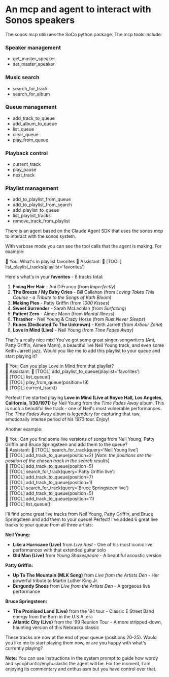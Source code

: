 # An mcp and agent to interact with Sonos speakers

The sonos mcp utilizaes the SoCo python package. The mcp tools include:  

### Speaker management
- get_master_speaker
- set_master_speaker
### Music search
- search_for_track
- search_for_album
### Queue management
- add_track_to_queue
- add_album_to_queue
- list_queue
- clear_queue
- play_from_queue
### Playback control
- current_track
- play_pause
- next_track
### Playlist management
- add_to_playlist_from_queue
- add_to_playlist_from_search
- add_playlist_to_queue
- list_playlist_tracks
- remove_track_from_playlist

There is an agent based on the Claude Agent SDK that uses the sonos mcp to interact with the sonos system.

With verbose mode you can see the tool calls that the agent is making.  For example:

🎵 You: What's in playlist favorites
🤖 Assistant: 🔧 [TOOL] list_playlist_tracks(playlist='favorites')

Here's what's in your **favorites** - 8 tracks total:

1. **Fixing Her Hair** - Ani DiFranco (from *Imperfectly*)
2. **The Breeze / My Baby Cries** - Bill Callahan (from *Loving Takes This Course - a Tribute to the Songs of Kath Bloom*)
3. **Making Pies** - Patty Griffin (from *1000 Kisses*)
4. **Sweet Surrender** - Sarah McLachlan (from *Surfacing*)
5. **Patient Zero** - Aimee Mann (from *Mental Illness*)
6. **Thrasher** - Neil Young & Crazy Horse (from *Rust Never Sleeps*)
7. **Runes (Dedicated To The Unknown)** - Keith Jarrett (from *Arbour Zena*)
8. **Love in Mind (Live)** - Neil Young (from *Time Fades Away*)

That's a really nice mix! You've got some great singer-songwriters (Ani, Patty Griffin, Aimee Mann), a beautiful live Neil Young track, and even some Keith Jarrett jazz. Would you like me to add this playlist to your queue and start playing it?

🎵 You: Can you play Love in Mind from that playlist?   
🤖 Assistant: 🔧 [TOOL] add_playlist_to_queue(playlist='favorites')   
🔧 [TOOL] list_queue()   
🔧 [TOOL] play_from_queue(position=19)   
🔧 [TOOL] current_track()   

Perfect! I've started playing **Love in Mind (Live at Royce Hall, Los Angeles, California, 1/30/1971)** by Neil Young from the *Time Fades Away* album.
This is such a beautiful live track - one of Neil's most vulnerable performances. The *Time Fades Away* album is legendary for capturing that raw, emotionally intense period of his 1973 tour. Enjoy!

Another example:

🎵 You: Can you find some live versions of songs from Neil Young, Patty Griffin and Bruce Springsteen and add them to the queue?   
🤖 Assistant: 🔧 [TOOL] search_for_track(query='Neil Young live')   
🔧 [TOOL] add_track_to_queue(position=2) [*Note: the positions are the position of the chosen track in the search results*]   
🔧 [TOOL] add_track_to_queue(position=5)   
🔧 [TOOL] search_for_track(query='Patty Griffin live')   
🔧 [TOOL] add_track_to_queue(position=7)   
🔧 [TOOL] add_track_to_queue(position=1)   
🔧 [TOOL] search_for_track(query='Bruce Springsteen live')   
🔧 [TOOL] add_track_to_queue(position=5)   
🔧 [TOOL] add_track_to_queue(position=11)   
🔧 [TOOL] list_queue()   

I'll find some great live tracks from Neil Young, Patty Griffin, and Bruce Springsteen and add them to your queue!  Perfect! I've added 6 great live tracks to your queue from all three artists:

**Neil Young:**
- **Like a Hurricane (Live)** from *Live Rust* - One of his most iconic live performances with that extended guitar solo
- **Old Man (Live)** from *Young Shakespeare* - A beautiful acoustic version

**Patty Griffin:**
- **Up To The Mountain (MLK Song)** from *Live from the Artists Den* - Her powerful tribute to Martin Luther King Jr.
- **Burgundy Shoes** from *Live from the Artists Den* - A gorgeous live performance

**Bruce Springsteen:**
- **The Promised Land (Live)** from the '84 tour - Classic E Street Band energy from the Born in the U.S.A. era
- **Atlantic City (Live)** from the '99 Reunion Tour - A more stripped-down, haunting version of this Nebraska classic

These tracks are now at the end of your queue (positions 20-25). Would you like me to start playing them now, or are you happy with what's currently playing?

**Note:** You can use instructions in the system prompt to guide how wordy and sycophantic/enyhusiastic the agent will be.  For the moment, I am enjoying its commentary and enthusiasm but you have control over that.

